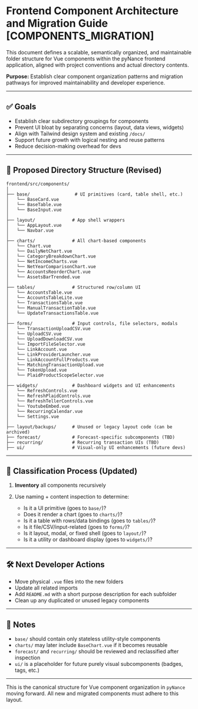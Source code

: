 # Frontend Component Architecture and Migration Guide [COMPONENTS_MIGRATION]

This document defines a scalable, semantically organized, and maintainable folder structure for Vue components within the pyNance frontend application, aligned with project conventions and actual directory contents.

**Purpose:** Establish clear component organization patterns and migration pathways for improved maintainability and developer experience.

---

## ✅ Goals

- Establish clear subdirectory groupings for components
- Prevent UI bloat by separating concerns (layout, data views, widgets)
- Align with Tailwind design system and existing `/docs/`
- Support future growth with logical nesting and reuse patterns
- Reduce decision-making overhead for devs

---

## 📁 Proposed Directory Structure (Revised)

```
frontend/src/components/
│
├── base/                 # UI primitives (card, table shell, etc.)
│   └── BaseCard.vue
│   └── BaseTable.vue
│   └── BaseInput.vue
│
├── layout/              # App shell wrappers
│   └── AppLayout.vue
│   └── Navbar.vue
│
├── charts/              # All chart-based components
│   └── Chart.vue
│   └── DailyNetChart.vue
│   └── CategoryBreakdownChart.vue
│   └── NetIncomeCharts.vue
│   └── NetYearComparisonChart.vue
│   └── AccountsReorderChart.vue
│   └── AssetsBarTrended.vue
│
├── tables/              # Structured row/column UI
│   └── AccountsTable.vue
│   └── AccountsTableLite.vue
│   └── TransactionsTable.vue
│   └── ManualTransactionTable.vue
│   └── UpdateTransactionsTable.vue
│
├── forms/               # Input controls, file selectors, modals
│   └── TransactionUploadCSV.vue
│   └── UploadCSV.vue
│   └── UploadDownloadCSV.vue
│   └── ImportFileSelector.vue
│   └── LinkAccount.vue
│   └── LinkProviderLauncher.vue
│   └── LinkAccountFullProducts.vue
│   └── MatchingTransactionUpload.vue
│   └── TokenUpload.vue
│   └── PlaidProductScopeSelector.vue
│
├── widgets/             # Dashboard widgets and UI enhancements
│   └── RefreshControls.vue
│   └── RefreshPlaidControls.vue
│   └── RefreshTellerControls.vue
│   └── YoutubeEmbed.vue
│   └── RecurringCalendar.vue
│   └── Settings.vue
│
├── layout/backups/      # Unused or legacy layout code (can be archived)
├── forecast/            # Forecast-specific subcomponents (TBD)
├── recurring/           # Recurring transaction UIs (TBD)
├── ui/                  # Visual-only UI enhancements (future devs)
```

---

## 🔁 Classification Process (Updated)

1. **Inventory** all components recursively
2. Use naming + content inspection to determine:

   - Is it a UI primitive (goes to `base/`)?
   - Does it render a chart (goes to `charts/`)?
   - Is it a table with rows/data bindings (goes to `tables/`)?
   - Is it file/CSV/input-related (goes to `forms/`)?
   - Is it layout, modal, or fixed shell (goes to `layout/`)?
   - Is it a utility or dashboard display (goes to `widgets/`)?

---

## 🛠️ Next Developer Actions

- Move physical `.vue` files into the new folders
- Update all related imports
- Add `README.md` with a short purpose description for each subfolder
- Clean up any duplicated or unused legacy components

---

## 📌 Notes

- `base/` should contain only stateless utility-style components
- `charts/` may later include `BaseChart.vue` if it becomes reusable
- `forecast/` and `recurring/` should be reviewed and reclassified after inspection
- `ui/` is a placeholder for future purely visual subcomponents (badges, tags, etc.)

---

This is the canonical structure for Vue component organization in `pyNance` moving forward. All new and migrated components must adhere to this layout.

